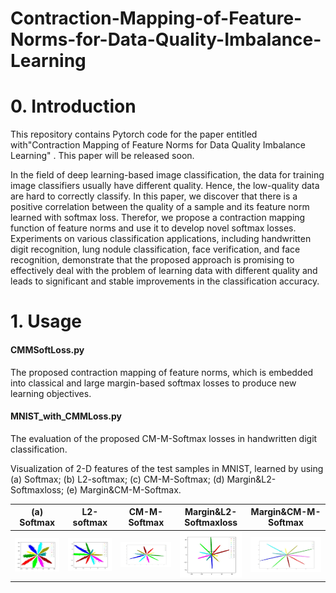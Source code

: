 # Contraction-Mapping-of-Feature-Norms-for-Data-Quality-Imbalance-Learning

# 0. Introduction
This repository contains Pytorch code for the paper entitled with"Contraction Mapping of Feature Norms for Data Quality Imbalance Learning" . This paper will be released soon.

In the field of  deep learning-based image classification,  the data for training image classifiers usually have different quality. Hence, the  low-quality data are hard to correctly classify.  In this paper, we discover that there is a positive correlation between the quality of a sample and its feature norm learned with softmax loss. Therefor, we propose a contraction mapping function of feature norms and use it to develop novel softmax losses.  Experiments on various classification applications, including handwritten digit recognition, lung nodule classification, face verification, and face recognition, demonstrate that the proposed approach is promising to effectively deal with the problem of learning data with different quality and leads to significant and stable improvements in the classification accuracy.

# 1. Usage
#### CMMSoftLoss.py
The proposed contraction mapping of feature norms, which is embedded into classical and large margin-based softmax losses to produce new learning objectives.

#### MNIST_with_CMMLoss.py
The evaluation of  the proposed CM-M-Softmax losses in handwritten digit classification.

Visualization of 2-D features of the test samples in MNIST, learned by using (a) Softmax; (b) L2-softmax; (c) CM-M-Softmax; (d) Margin&L2-Softmaxloss; (e) Margin&CM-M-Softmax.

| (a) Softmax           | L2-softmax            | CM-M-Softmax          | Margin&L2-Softmaxloss | Margin&CM-M-Softmax   |
| --------------------- | --------------------- | --------------------- | --------------------- | --------------------- |
| ![1](.\figures\1.jpg) | ![2](.\figures\2.jpg) | ![3](.\figures\3.jpg) | ![4](.\figures\4.jpg) | ![5](.\figures\5.jpg) |

